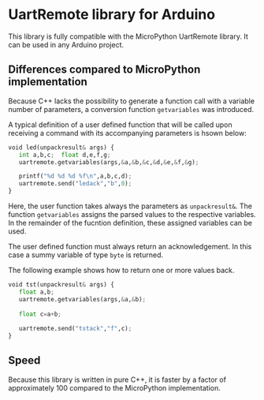 # UartRemote library for Arduino

This library is fully compatible with the MicroPython UartRemote library. It can be used in any Arduino project.

## Differences compared to MicroPython implementation

Because C++ lacks the possibility to generate a function call with a variable number of parameters, a conversion function `getvariables` was introduced. 

A typical definition of a user defined function that will be called upon receiving a command with its accompanying parameters is hsown below:

```python
void led(unpackresult& args) {
   int a,b,c;  float d,e,f,g;
   uartremote.getvariables(args,&a,&b,&c,&d,&e,&f,&g);

   printf("%d %d %d %f\n",a,b,c,d);
   uartremote.send("ledack","b",0);
}
```

Here, the user function takes always the parameters as `unpackresult&`. The function `getvariables` assigns the parsed values to the respective variables. In the remainder of the fucntion definition, these assigned variables can be used.

The user defined function must always return an acknowledgement. In this case a summy variable of type `byte` is returned.

The following example shows how to return one or more values back.

```python
void tst(unpackresult& args) {
   float a,b;
   uartremote.getvariables(args,&a,&b);
   
   float c=a+b;
 
   uartremote.send("tstack","f",c);
}
```

## Speed

Because this library is written in pure C++, it is faster by a factor of approximately 100 compared to the MicroPython implementation.


